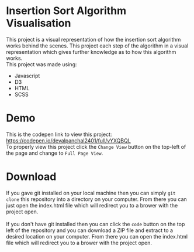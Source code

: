 # Insertion Sort Algorithm Visualisation
This project is a visual representation of how the insertion sort algorithm works behind the scenes. This project each step of the algorithm in a visual representation which gives further knowledge as to how this algorithm works. <br>This project was made using: <br>
* Javascript
* D3
* HTML
* SCSS

# Demo
This is the codepen link to view this project: https://codepen.io/devalpanchal2401/full/vYXQBQL <br>
To properly view this project click the `Change View` button on the top-left of the page and change to `Full Page View`.

# Download
If you gave git installed on your local machine then you can simply `git clone` this repository into a directory on your computer. From there you can just open the index.html file which will redirect you to a brower with the project open.
<br><br>
If you don't have git installed then you can click the `code` button on the top left of the repository and you can download a ZIP file and extract to a desired location on your computer. From there you can open the index.html file which will redirect you to a brower with the project open.